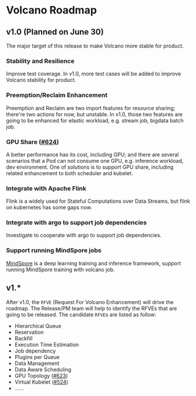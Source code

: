 # Volcano Roadmap

## v1.0 (Planned on June 30)

The major target of this release to make Volcano more stable for product.

### Stability and Resilience

Improve test coverage. In v1.0, more test cases will be added to improve Volcano stability for product.

### Preemption/Reclaim Enhancement

Preemption and Reclaim are two import features for resource sharing; there're two actions for now, but unstable. In v1.0, those two features are going to be enhanced for elastic workload, e.g. stream job, bigdata batch job.

### GPU Share ([#624](https://github.com/volcano-sh/volcano/issues/624))

A better performance has its cost, including GPU; and there are several scenarios that a Pod can not consume one GPU, e.g. inference workload, dev environment. One of solutions is to support GPU share, including related enhancement to both scheduler and kubelet.

### Integrate with Apache Flink

Flink is a widely used for Stateful Computations over Data Streams, but flink on kubernetes has some gaps now.

### Integrate with argo to support job dependencies

Investigate to cooperate with argo to support job dependencies.

### Support running MindSpore jobs

[MindSpore](https://www.mindspore.cn/) is a deep learning training and inference framework, support running MindSpore training with volcano job.

## v1.\*

After v1.0,  the `RFVE` (Request For Volcano Enhancement) will drive the roadmap. The Release/PM team will help  to identify the RFVEs that are going to be released. The candidate `RFVE`s are listed as follow:

* Hierarchical Queue
* Reservation
* Backfill
* Execution Time Estimation
* Job dependency
* Plugins per Queue
* Data Management
* Data Aware Scheduling
* GPU Topology ([#623](https://github.com/volcano-sh/volcano/issues/623))
* Virtual Kubelet ([#524](https://github.com/volcano-sh/volcano/issues/524))
* ......
